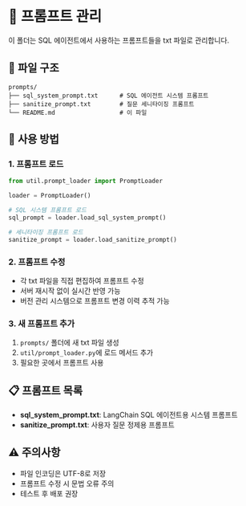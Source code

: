 # 📝 프롬프트 관리

이 폴더는 SQL 에이전트에서 사용하는 프롬프트들을 txt 파일로 관리합니다.

## 📁 파일 구조

```
prompts/
├── sql_system_prompt.txt      # SQL 에이전트 시스템 프롬프트
├── sanitize_prompt.txt        # 질문 세니타이징 프롬프트
└── README.md                  # 이 파일
```

## 🔧 사용 방법

### 1. 프롬프트 로드
```python
from util.prompt_loader import PromptLoader

loader = PromptLoader()

# SQL 시스템 프롬프트 로드
sql_prompt = loader.load_sql_system_prompt()

# 세니타이징 프롬프트 로드
sanitize_prompt = loader.load_sanitize_prompt()
```

### 2. 프롬프트 수정
- 각 txt 파일을 직접 편집하여 프롬프트 수정
- 서버 재시작 없이 실시간 반영 가능
- 버전 관리 시스템으로 프롬프트 변경 이력 추적 가능

### 3. 새 프롬프트 추가
1. `prompts/` 폴더에 새 txt 파일 생성
2. `util/prompt_loader.py`에 로드 메서드 추가
3. 필요한 곳에서 프롬프트 사용

## 📋 프롬프트 목록

- **sql_system_prompt.txt**: LangChain SQL 에이전트용 시스템 프롬프트
- **sanitize_prompt.txt**: 사용자 질문 정제용 프롬프트

## ⚠️ 주의사항

- 파일 인코딩은 UTF-8로 저장
- 프롬프트 수정 시 문법 오류 주의
- 테스트 후 배포 권장
